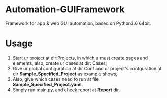 # Automation-GUIFramework
Framework for app &amp; web GUI automation, based on Python3.6 64bit.
# Usage
1. Start ur project at dir:Projects, in which u must create pages and elements, also, create ur cases at dir: Cases;
2. Give ur global configuration at dir Conf and ur project's confguration at dir **Sample_Specified_Project** as example shows;
3. Also, give which cases need to run at file **Sample_Specified_Project.yaml**.
4. Simply run main.py, and check report at **Report** dir.
